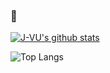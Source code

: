 ### 🍭
[![J-VU's github stats](https://github-readme-stats.vercel.app/api?username=J-VU&show_icons=true&hide=stars&hide_border)](https://github.com/J-VU/github-readme-stats)

![Top Langs](https://github-readme-stats.vercel.app/api/top-langs/?username=J-VU&layout=compact)
